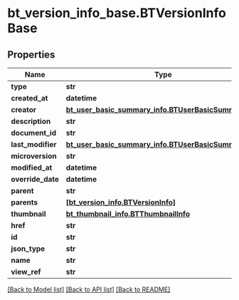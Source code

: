 # bt_version_info_base.BTVersionInfoBase

## Properties
Name | Type | Description | Notes
------------ | ------------- | ------------- | -------------
**type** | **str** |  | [optional] 
**created_at** | **datetime** |  | [optional] 
**creator** | [**bt_user_basic_summary_info.BTUserBasicSummaryInfo**](BTUserBasicSummaryInfo.md) |  | [optional] 
**description** | **str** |  | [optional] 
**document_id** | **str** |  | [optional] 
**last_modifier** | [**bt_user_basic_summary_info.BTUserBasicSummaryInfo**](BTUserBasicSummaryInfo.md) |  | [optional] 
**microversion** | **str** |  | [optional] 
**modified_at** | **datetime** |  | [optional] 
**override_date** | **datetime** |  | [optional] 
**parent** | **str** |  | [optional] 
**parents** | [**[bt_version_info.BTVersionInfo]**](BTVersionInfo.md) |  | [optional] 
**thumbnail** | [**bt_thumbnail_info.BTThumbnailInfo**](BTThumbnailInfo.md) |  | [optional] 
**href** | **str** |  | [optional] 
**id** | **str** |  | [optional] 
**json_type** | **str** |  | [optional] 
**name** | **str** |  | [optional] 
**view_ref** | **str** |  | [optional] 

[[Back to Model list]](../README.md#documentation-for-models) [[Back to API list]](../README.md#documentation-for-api-endpoints) [[Back to README]](../README.md)


